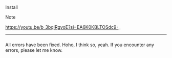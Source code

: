 
<br/>

Install

> [!NOTE]
> https://youtu.be/b_3bqIRgvoE?si=EA6K0KBLTOSdc9-_

<hr/>

<h3 align="center"> </h3>
All errors have been fixed. Hoho, I think so, yeah.
If you encounter any errors, please let me know.
<br/>

